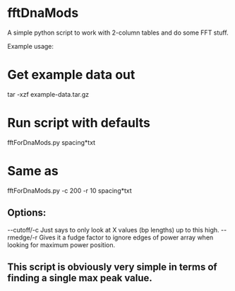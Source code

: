 # fftDnaMods
A simple python script to work with 2-column tables and do some FFT stuff.

Example usage:

# Get example data out
tar -xzf example-data.tar.gz

# Run script with defaults
fftForDnaMods.py spacing*txt

# Same as
fftForDnaMods.py -c 200 -r 10 spacing*txt


## Options:
--cutoff/-c  Just says to only look at X values (bp lengths) up to this high.
--rmedge/-r  Gives it a fudge factor to ignore edges of power array when looking for maximum power position.


## This script is obviously very simple in terms of finding a single max peak value.


